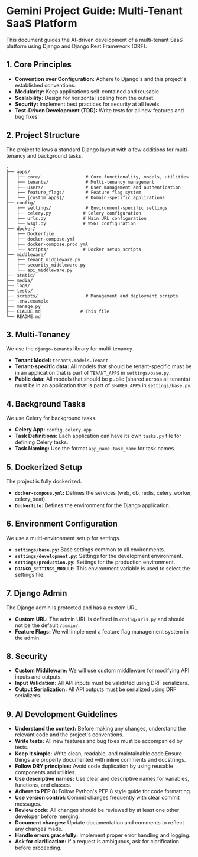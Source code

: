 # Gemini Project Guide: Multi-Tenant SaaS Platform

This document guides the AI-driven development of a multi-tenant SaaS platform using Django and Django Rest Framework (DRF).

## 1. Core Principles

*   **Convention over Configuration:** Adhere to Django's and this project's established conventions.
*   **Modularity:** Keep applications self-contained and reusable.
*   **Scalability:** Design for horizontal scaling from the outset.
*   **Security:** Implement best practices for security at all levels.
*   **Test-Driven Development (TDD):** Write tests for all new features and bug fixes.

## 2. Project Structure

The project follows a standard Django layout with a few additions for multi-tenancy and background tasks.

```
.
├── apps/
│   ├── core/                 # Core functionality, models, utilities
│   ├── tenants/              # Multi-tenancy management
│   ├── users/                # User management and authentication
│   ├── feature_flags/        # Feature flag system
│   └── [custom_apps]/        # Domain-specific applications
├── config/
│   ├── settings/             # Environment-specific settings
│   ├── celery.py            # Celery configuration
│   ├── urls.py              # Main URL configuration
│   └── wsgi.py              # WSGI configuration
├── docker/
│   ├── Dockerfile
│   ├── docker-compose.yml
│   ├── docker-compose.prod.yml
│   └── scripts/             # Docker setup scripts
├── middleware/
│   ├── tenant_middleware.py
│   ├── security_middleware.py
│   └── api_middleware.py
├── static/
├── media/
├── logs/
├── tests/
├── scripts/                  # Management and deployment scripts
├── .env.example
├── manage.py
├── CLAUDE.md               # This file
└── README.md
```

## 3. Multi-Tenancy

We use the `django-tenants` library for multi-tenancy.

*   **Tenant Model:** `tenants.models.Tenant`
*   **Tenant-specific data:** All models that should be tenant-specific must be in an application that is part of `TENANT_APPS` in `settings/base.py`.
*   **Public data:** All models that should be public (shared across all tenants) must be in an application that is part of `SHARED_APPS` in `settings/base.py`.

## 4. Background Tasks

We use Celery for background tasks.

*   **Celery App:** `config.celery.app`
*   **Task Definitions:** Each application can have its own `tasks.py` file for defining Celery tasks.
*   **Task Naming:** Use the format `app_name.task_name` for task names.

## 5. Dockerized Setup

The project is fully dockerized.

*   **`docker-compose.yml`:** Defines the services (web, db, redis, celery_worker, celery_beat).
*   **`Dockerfile`:** Defines the environment for the Django application.

## 6. Environment Configuration

We use a multi-environment setup for settings.

*   **`settings/base.py`:** Base settings common to all environments.
*   **`settings/development.py`:** Settings for the development environment.
*   **`settings/production.py`:** Settings for the production environment.
*   **`DJANGO_SETTINGS_MODULE`:** This environment variable is used to select the settings file.

## 7. Django Admin

The Django admin is protected and has a custom URL.

*   **Custom URL:** The admin URL is defined in `config/urls.py` and should not be the default `/admin/`.
*   **Feature Flags:** We will implement a feature flag management system in the admin.

## 8. Security

*   **Custom Middleware:** We will use custom middleware for modifying API inputs and outputs.
*   **Input Validation:** All API inputs must be validated using DRF serializers.
*   **Output Serialization:** All API outputs must be serialized using DRF serializers.

## 9. AI Development Guidelines

*   **Understand the context:** Before making any changes, understand the relevant code and the project's conventions.
*   **Write tests:** All new features and bug fixes must be accompanied by tests.
*   **Keep it simple:** Write clean, readable, and maintainable code.Ensure things are properly documented with inline comments and docstrings.
*   **Follow DRY principles:** Avoid code duplication by using reusable components and utilities.
*   **Use descriptive names:** Use clear and descriptive names for variables, functions, and classes.
*   **Adhere to PEP 8:** Follow Python's PEP 8 style guide for code formatting.
*   **Use version control:** Commit changes frequently with clear commit messages.
*   **Review code:** All changes should be reviewed by at least one other developer before merging.
*   **Document changes:** Update documentation and comments to reflect any changes made.
*   **Handle errors gracefully:** Implement proper error handling and logging.
*   **Ask for clarification:** If a request is ambiguous, ask for clarification before proceeding.